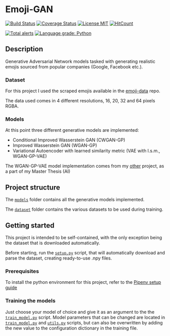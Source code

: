 # Emoji-GAN
[![Build Status](https://travis-ci.org/HitLuca/Emoji-GAN.svg?branch=CI-test)](https://travis-ci.org/HitLuca/Emoji-GAN)
[![Coverage Status](https://coveralls.io/repos/github/HitLuca/Emoji-GAN/badge.svg?branch=CI-test)](https://coveralls.io/github/HitLuca/Emoji-GAN?branch=CI-test)
[![License MIT](https://img.shields.io/badge/license-MIT-blue.svg)](https://opensource.org/licenses/MIT)
[![HitCount](http://hits.dwyl.io/HitLuca/Emoji-GAN.svg)](http://hits.dwyl.io/HitLuca/Emoji-GAN)


[![Total alerts](https://img.shields.io/lgtm/alerts/g/HitLuca/Emoji-GAN.svg?logo=lgtm&logoWidth=18)](https://lgtm.com/projects/g/HitLuca/Emoji-GAN/alerts/)
[![Language grade: Python](https://img.shields.io/lgtm/grade/python/g/HitLuca/Emoji-GAN.svg?logo=lgtm&logoWidth=18)](https://lgtm.com/projects/g/HitLuca/Emoji-GAN/context:python)

## Description
Generative Adversarial Network models tasked with generating realistic emojis sourced from popular companies (Google, Facebook etc.).

### Dataset
For this project I used the scraped emojis available in the [emoji-data](https://github.com/iamcal/emoji-data) repo.

The data used comes in 4 different resolutions, 16, 20, 32 and 64 pixels RGBA.

### Models
At this point three different generative models are implemented:

* Conditional Improved Wasserstein GAN (CWGAN-GP)
* Improved Wasserstein GAN (WGAN-GP)
* Variational Autoencoder with learned similarity metric (VAE with l.s.m., WGAN-GP-VAE)

The WGAN-GP-VAE model implementation comes from my [other](https://github.com/HitLuca/GANs_for_spiking_time_series) project, as a part of my Master Thesis (AI)

## Project structure
The [```models```](emoji_gan/models) folder contains all the generative models implemented.

The [```dataset```](dataset) folder contains the various datasets to be used during training.

## Getting started
This project is intended to be self-contained, with the only exception being the dataset that is downloaded automatically.

Before starting, run the [```setup.py```](setup.py) script, that will automatically download and parse the dataset, creating ready-to-use .npy files.

### Prerequisites
To install the python environment for this project, refer to the [Pipenv setup guide](https://pipenv.readthedocs.io/en/latest/basics/)

### Training the models
Just choose your model of choice and give it as an argument to the the [```train_model.py```](emoji_gan/train_model.py) script. 
Model parameters that can be changed are located in [```train_model.py```](emoji_gan/train_model.py) and [```utils.py```](emoji_gan/models/utils.py) scripts, but can also be overwritten by adding the new value to the configuration dictionary in the training file.
